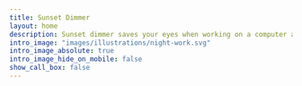 ```yaml
---
title: Sunset Dimmer
layout: home
description: Sunset dimmer saves your eyes when working on a computer at night. The app automatically changes the brightness of your displays at sunset and sunrise to match the environment's light conditions. 
intro_image: "images/illustrations/night-work.svg"
intro_image_absolute: true
intro_image_hide_on_mobile: false
show_call_box: false
---
```






